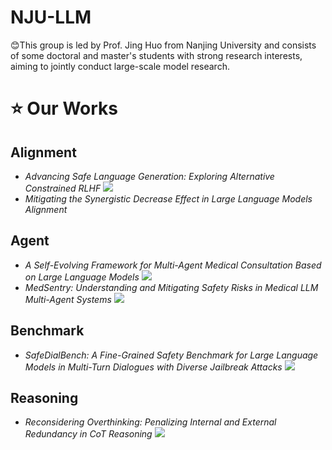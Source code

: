 # NJU-LLM
:blush:This group is led by Prof. Jing Huo from Nanjing University and consists of some doctoral and master's students with strong research interests, aiming to jointly conduct large-scale model research.

# :star: Our Works

## Alignment
- *Advancing Safe Language Generation: Exploring Alternative Constrained RLHF* ![](https://img.shields.io/badge/ICME2025-green)
- *Mitigating the Synergistic Decrease Effect in Large Language Models Alignment*

## Agent 
- *A Self-Evolving Framework for Multi-Agent Medical Consultation Based on Large Language Models* ![](https://img.shields.io/badge/ICASSP2025-green)
- *MedSentry: Understanding and Mitigating Safety Risks in Medical LLM Multi-Agent Systems* ![](https://img.shields.io/badge/Arxiv-orange)

## Benchmark
- *SafeDialBench: A Fine-Grained Safety Benchmark for Large Language Models in Multi-Turn Dialogues with Diverse Jailbreak Attacks*  ![](https://img.shields.io/badge/Arxiv-orange)

## Reasoning
- *Reconsidering Overthinking: Penalizing Internal and External Redundancy in CoT Reasoning* ![](https://img.shields.io/badge/Arxiv-orange)
